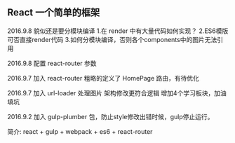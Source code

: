 ## React 一个简单的框架


2016.9.8
貌似还是要分模块编译
1.在 render 中有大量代码如何实现？
2.ES6模版可否直接render代码
3.如何分模块编译，否则各个components中的图片无法引用

2016.9.8
配置 react-router 参数

2016.9.7
加入 react-router
粗略的定义了 HomePage 路由，有待优化

2016.9.7
加入 url-loader 处理图片
架构修改更符合逻辑
增加4个学习板块，加油填坑

2016.9.2
加入 gulp-plumber 包，防止style修改出错时候，gulp停止运行。

简介:
react + gulp + webpack + es6 + react-router

